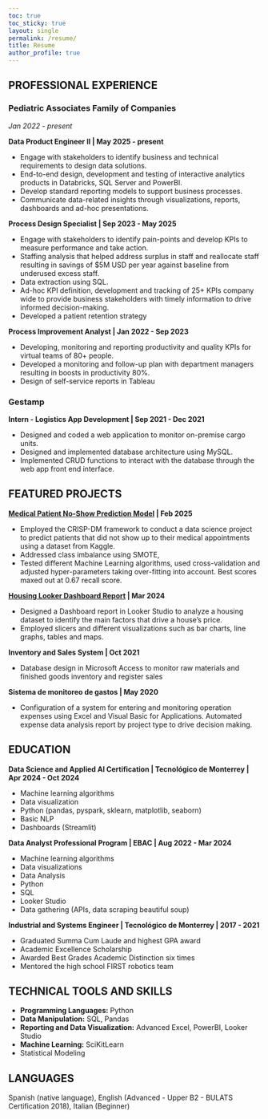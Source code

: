 ```yaml
---
toc: true
toc_sticky: true
layout: single
permalink: /resume/
title: Resume
author_profile: true
---
```


## PROFESSIONAL EXPERIENCE

### Pediatric Associates Family of Companies
*Jan 2022 - present*

**Data Product Engineer II | May 2025 - present**
- Engage with stakeholders to identify business and technical requirements to design data solutions.
- End-to-end design, development and testing of interactive analytics products in Databricks, SQL Server and PowerBI.
- Develop standard reporting models to support business processes.
- Communicate data-related insights through visualizations, reports, dashboards and ad-hoc presentations.

**Process Design Specialist | Sep 2023 - May 2025**
- Engage with stakeholders to identify pain-points and develop KPIs to measure performance and take action.
- Staffing analysis that helped address surplus in staff and reallocate staff resulting in savings of $5M USD per year against baseline from underused excess staff.
- Data extraction using SQL.
- Ad-hoc KPI definition, development and tracking of 25+ KPIs company wide to provide business stakeholders with timely information to drive informed decision-making.
- Developed a patient retention strategy 

**Process Improvement Analyst | Jan 2022 - Sep 2023**
- Developing, monitoring and reporting productivity and quality KPIs for virtual teams of 80+ people.
- Developed a monitoring and follow-up plan with department managers resulting in boosts in productivity 80%.
- Design of self-service reports in Tableau

### Gestamp
**Intern - Logistics App Development | Sep 2021 - Dec 2021**
- Designed and coded a web application to monitor on-premise cargo units.
- Designed and implemented database architecture using MySQL.
- Implemented CRUD functions to interact with the database through the web app front end interface.



## FEATURED PROJECTS

**[Medical Patient No-Show Prediction Model](/portfolio/no-show-predictions/) | Feb 2025**
- Employed the CRISP-DM framework to conduct a data science project to predict patients that did not show up to their medical appointments using a dataset from Kaggle.
- Addressed class imbalance using SMOTE, 
- Tested different Machine Learning algorithms, used cross-validation and adjusted hyper-parameters taking over-fitting into account. Best scores maxed out at 0.67 recall score.

**[Housing Looker Dashboard Report](https://lookerstudio.google.com/reporting/d8c4f950-52f0-43e0-a46e-59a69fe2bd60) | Mar 2024**
- Designed a Dashboard report in Looker Studio to analyze a housing dataset to identify the main factors that drive a house’s price.
- Employed slicers and different visualizations such as bar charts, line graphs, tables and maps.

**Inventory and Sales System | Oct 2021**
- Database design in Microsoft Access to monitor raw materials and finished goods inventory and register sales

**Sistema de monitoreo de gastos | May 2020**
- Configuration of a system for entering and monitoring operation expenses using Excel and Visual Basic for Applications.
Automated expense data analysis report by project type to drive decision making.


## EDUCATION

**Data Science and Applied AI Certification | Tecnológico de Monterrey | Apr 2024 - Oct 2024**
- Machine learning algorithms
- Data visualization
- Python (pandas, pyspark, sklearn, matplotlib, seaborn)
- Basic NLP 
- Dashboards (Streamlit)

**Data Analyst Professional Program | EBAC  |   Aug 2022 - Mar 2024**
- Machine learning algorithms
- Data visualizations 
- Data Analysis
- Python
- SQL
- Looker Studio
- Data gathering (APIs, data scraping beautiful soup)

**Industrial and Systems Engineer | Tecnológico de Monterrey | 2017 - 2021**
- Graduated Summa Cum Laude and highest GPA award
- Academic Excellence Scholarship
- Awarded Best Grades Academic Distinction six times
- Mentored the high school FIRST robotics team


## TECHNICAL TOOLS AND SKILLS

- **Programming Languages:** Python
- **Data Manipulation:** SQL, Pandas
- **Reporting and Data Visualization:** Advanced Excel, PowerBI, Looker Studio
- **Machine Learning:** SciKitLearn
- Statistical Modeling


## LANGUAGES
Spanish (native language), English (Advanced - Upper B2 - BULATS Certification 2018), Italian (Beginner)
